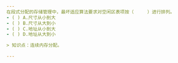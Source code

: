 ```yaml
---
在段式分配的存储管理中，最坏适应算法要求对空闲区表项按（　　　）进行排列。
- ( ) A.尺寸从小到大 
- ( ) B.尺寸从大到小 
- ( ) C.地址从小到大 
- ( ) D.地址从大到小

> 知识点：连续内存分配。

---
```


